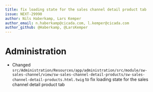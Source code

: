 ```yaml
---
title: fix loading state for the sales channel detail product tab
issue: NEXT-29990
author: Nils Haberkamp, Lars Kemper
author_email: n.haberkamp@cicada.com, l.kemper@cicada.com
author_github: @Haberkamp, @LarsKemper
---
```

# Administration
* Changed `src/Administration/Resources/app/administration/src/module/sw-sales-channel/view/sw-sales-channel-detail-products/sw-sales-channel-detail-products.html.twig` to fix loading state for the sales channel detail product tab
